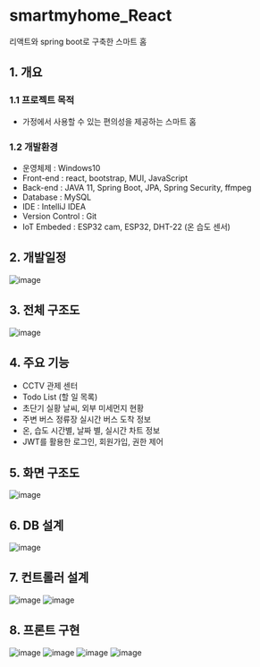 # smartmyhome_React
리액트와 spring boot로 구축한 스마트 홈 

## 1. 개요 
### 1.1 프로젝트 목적
 - 가정에서 사용할 수 있는 편의성을 제공하는 스마트 홈 

### 1.2 개발환경
- 운영체제 : Windows10
- Front-end : react, bootstrap, MUI, JavaScript
- Back-end : JAVA 11, Spring Boot, JPA, Spring Security, ffmpeg
- Database : MySQL
- IDE : IntelliJ IDEA
- Version Control : Git
- IoT Embeded : ESP32 cam, ESP32, DHT-22 (온 습도 센서)

## 2. 개발일정
![image](https://user-images.githubusercontent.com/61840067/180309335-efdab964-8e5d-4685-9af1-1cb64305bf59.png)

## 3. 전체 구조도
![image](https://user-images.githubusercontent.com/61840067/180310306-d445ed8b-7047-4182-8f93-2fab80d3b7af.png)

## 4. 주요 기능 
- CCTV 관제 센터
- Todo List (할 일 목록)
- 초단기 실황 날씨, 외부 미세먼지 현황 
- 주변 버스 정류장 실시간 버스 도착 정보
- 온, 습도 시간별, 날짜 별, 실시간 차트 정보 
- JWT를 활용한 로그인, 회원가입, 권한 제어

## 5. 화면 구조도 
![image](https://user-images.githubusercontent.com/61840067/180310507-dcfbceb4-d444-403b-b855-059b88ecfdce.png)

## 6. DB 설계 
![image](https://user-images.githubusercontent.com/61840067/180310549-81d4a8be-d45f-44be-b437-5aedb25fca0b.png)

## 7. 컨트롤러 설계 
![image](https://user-images.githubusercontent.com/61840067/180310588-798d2262-540b-4c04-93e9-d66e6a57dc02.png)
![image](https://user-images.githubusercontent.com/61840067/180310603-5534a2f1-c7ba-4210-8cb3-90648c7e63f7.png)

## 8. 프론트 구현 
![image](https://user-images.githubusercontent.com/61840067/180310711-2d6dcbc8-f9e5-451b-8b98-2006e818c88e.png)
![image](https://user-images.githubusercontent.com/61840067/180310783-3e78a0cd-1347-4b07-95a9-c5b2ce77cff7.png)
![image](https://user-images.githubusercontent.com/61840067/180310805-a3110ae0-219c-40d5-83a7-e2953755f00f.png)
![image](https://user-images.githubusercontent.com/61840067/180310829-a8dbfc44-6ff5-4468-9037-083113d91698.png)


